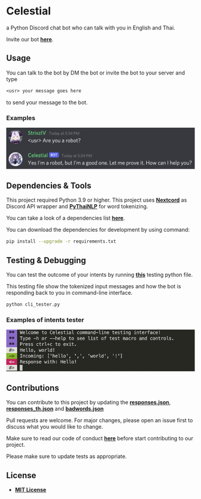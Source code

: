 # Celestial

a Python Discord chat bot who can talk with you in English and Thai.

Invite our bot **[here](https://discord.com/api/oauth2/authorize?client_id=927573556961869825&permissions=283669424144&scope=bot)**.

## Usage

You can talk to the bot by DM the bot or invite the bot to your server and type

```txt
<usr> your message goes here
```

to send your message to the bot.

### Examples

![Preview](./assets/Preview.png)

## Dependencies & Tools

This project required Python 3.9 or higher.
This project uses **[Nextcord](https://github.com/nextcord/nextcord)** as Discord API wrapper and **[PyThaiNLP](https://github.com/PyThaiNLP/pythainlp)** for word tokenizing.

You can take a look of a dependencies list **[here](https://github.com/StrixzIV/Celestial/blob/master/requirements.txt)**.

You can download the dependencies for development by using command:

```sh
pip install --upgrade -r requirements.txt
```

## Testing & Debugging

You can test the outcome of your intents by running **[this](https://github.com/StrixzIV/Celestial/blob/master/cli_tester.py)** testing python file.

This testing file show the tokenized input messages and how the bot is responding back to you in command-line interface.

```sh
python cli_tester.py
```

### Examples of intents tester

![command-line tester](./assets/cli-test-preview.png)

## Contributions

You can contribute to this project by updating the **[responses.json](https://github.com/StrixzIV/Celestial/blob/master/responses/responses.json)**, **[responses_th.json](https://github.com/StrixzIV/Celestial/blob/master/responses/responses_th.json)** and **[badwords.json](https://github.com/StrixzIV/Celestial/blob/master/responses/badwords.json)**

Pull requests are welcome. For major changes, please open an issue first to discuss what you would like to change.

Make sure to read our code of conduct **[here](./CODE_OF_CONDUCT.md)** before start contributing to our project.

Please make sure to update tests as appropriate.

## License

* **[MIT License](https://github.com/StrixzIV/Celestial/blob/master/LICENSE)**

